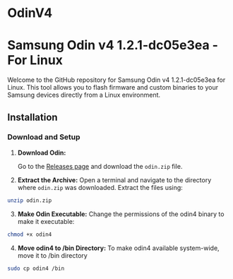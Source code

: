 # OdinV4
# Samsung Odin v4 1.2.1-dc05e3ea - For Linux

Welcome to the GitHub repository for Samsung Odin v4 1.2.1-dc05e3ea for Linux. This tool allows you to flash firmware and custom binaries to your Samsung devices directly from a Linux environment.

## Installation

### Download and Setup

1. **Download Odin:**

   Go to the [Releases page](https://github.com/Adrilaw/OdinV4/releases) and download the `odin.zip` file.

2. **Extract the Archive:**
   Open a terminal and navigate to the directory where `odin.zip` was downloaded. Extract the files using:

```bash
unzip odin.zip
```
3. **Make Odin Executable:**
Change the permissions of the odin4 binary to make it executable:

```bash
chmod +x odin4
```
4. **Move odin4 to /bin Directory:**
To make odin4 available system-wide, move it to /bin directory

```bash
sudo cp odin4 /bin
```



